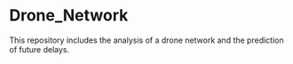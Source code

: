 # Drone_Network
This repository includes the analysis of a drone network and the prediction of future delays.
